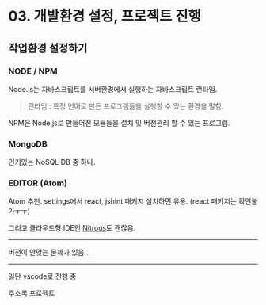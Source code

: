 # 03. 개발환경 설정, 프로젝트 진행



## 작업환경 설정하기

### NODE / NPM 

Node.js는 자바스크립트를 서버환경에서 실행하는 자바스크립트 런타임.

> 런타임 : 특정 언어로 만든 프로그램들을 실행할 수 있는 환경을 말함.

NPM은 Node.js로 만들어진 모듈들을 설치 및 버전관리 할 수 있는 프로그램.



### MongoDB

인기있는 NoSQL DB 중 하나.



### EDITOR (Atom)

Atom 추천. settings에서 react, jshint 패키지 설치하면 유용. (react 패키지는 확인불가ㅜㅜ)

그리고 클라우드형 IDE인 [Nitrous](nitrous.io)도 괜찮음. 











<hr/>
버전이 안맞는 문제가 있음...

<hr/>





일단 vscode로 진행 중

주소록 프로젝트
